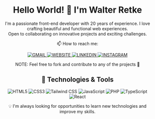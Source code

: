 <h1 align="center">Hello World! 👋 I'm Walter Retke</h1>

<p align="center">
  I'm a passionate front-end developer with 20 years of experience. I love crafting beautiful and functional web experiences.
  <br>
  Open to collaborating on innovative projects and exciting challenges.
</p>

<p align="center">
  📫 How to reach me:
</p>

<p align="center">
  <a href="mailto:walterretke.dev@gmail.com">
    <img src="https://img.shields.io/badge/Gmail-D14836?style=for-the-badge&logo=gmail&logoColor=white" alt="GMAIL"/>
  </a>
  <a href="https://walterretke-dev.vercel.app/home">
    <img src="https://img.shields.io/badge/Website-000000?style=for-the-badge&logo=About.me&logoColor=white" alt="WEBSITE"/>
  </a>
  <a href="https://www.linkedin.com/in/walter-retke/">
    <img src="https://img.shields.io/badge/LinkedIn-0077B5?style=for-the-badge&logo=linkedin&logoColor=white" alt="LINKEDIN"/>
  </a>
  <a href="https://www.instagram.com/walterretkee/">
    <img src="https://img.shields.io/badge/Instagram-E4405F?style=for-the-badge&logo=instagram&logoColor=white" alt="INSTAGRAM"/>
  </a>
</p>

<p align="center">
  NOTE: Feel free to fork and contribute to any of the projects 🤝
</p>

<h2 align="center">🔧 Technologies & Tools</h2>

<p align="center">
  <img alt="HTML5" src="https://img.shields.io/badge/HTML5-E34F26?style=for-the-badge&logo=html5&logoColor=white" />
  <img alt="CSS3" src="https://img.shields.io/badge/CSS3-1572B6?style=for-the-badge&logo=css3&logoColor=white" />
  <img alt="Tailwind CSS" src="https://img.shields.io/badge/Tailwind_CSS-38B2AC?style=for-the-badge&logo=tailwind-css&logoColor=white" />
  <img alt="JavaScript" src="https://img.shields.io/badge/JavaScript-F7DF1E?style=for-the-badge&logo=javascript&logoColor=black" />
  <img alt="PHP" src="https://img.shields.io/badge/PHP-777BB4?style=for-the-badge&logo=php&logoColor=white" />
  <img alt="TypeScript" src="https://img.shields.io/badge/TypeScript-007ACC?style=for-the-badge&logo=typescript&logoColor=white" />
  <img alt="React" src="https://img.shields.io/badge/React-20232A?style=for-the-badge&logo=react&logoColor=61DAFB" />
</p>

<p align="center">
  💡 I'm always looking for opportunities to learn new technologies and improve my skills.
</p>
